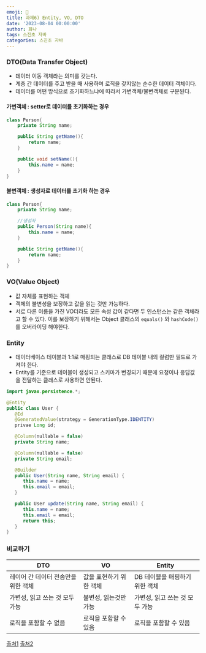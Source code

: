 ```yaml
---
emoji: 🐢
title: 과제6) Entity, VO, DTO
date: '2023-08-04 00:00:00'
author: 화나
tags: 스진초 자바
categories: 스진초 자바
---
```


### DTO(Data Transfer Object)

- 데이터 이동 객체라는 의미를 갖는다.
- 계층 간 데이터를 주고 받을 때 사용하며 로직을 갖지않는 순수한 데이터 객체이다.
- 데이터를 어떤 방식으로 초기화하느냐에 따라서 가변객체/불변객체로 구분된다.

#### 가변객체 : setter로 데이터를 초기화하는 경우

```java
class Person{
    private String name;

    public String getName(){
        return name;
    }

    public void setName(){
        this.name = name;
    }
}
```

#### 불변객체 : 생성자로 데이터를 초기화 하는 경우

```java
class Person{
    private String name;

    //생성자
    public Person(String name){
        this.name = name;
    }

    public String getName(){
        return name;
    }
}
```

### VO(Value Object)

- 값 자체를 표현하는 객체
- 객체의 불변성을 보장하고 값을 읽는 것만 가능하다.
- 서로 다른 이름을 가진 VO더라도 모든 속성 값이 같다면 두 인스턴스는 같은 객체라고 할 수 있다. 이를 보장하기 위해서는 Object 클래스의 `equals()` 와 `hashCode()`를 오버라이딩 해야한다.

### Entity

- 데이터베이스 테이블과 1:1로 매핑되는 클래스로 DB 테이블 내의 컬럼만 필드로 가져야 한다.
- Entity를 기준으로 테이블이 생성되고 스키마가 변경되기 때문에 요청이나 응답값을 전달하는 클래스로 사용하면 안된다.

```java
import javax.persistence.*;

@Entity
public class User {
   @Id
   @GeneratedValue(strategy = GenerationType.IDENTITY)
   privae Long id;

   @Column(nullable = false)
   private String name;

   @Column(nullable = false)
   private String email;

   @Builder
   public User(String name, String email) {
      this.name = name;
      this.email = email;
   }

   public User update(String name, String email) {
      this.name = name;
      this.email = email;
      return this;
   }
}
```

### 비교하기

| DTO                                 | VO                      | Entity                         |
| ----------------------------------- | ----------------------- | ------------------------------ |
| 레이어 간 데이터 전송만을 위한 객체 | 값을 표현하기 위한 객체 | DB 테이블을 매핑하기 위한 객체 |
| 가변성, 읽고 쓰는 것 모두 가능      | 불변성, 읽는것만 가능   | 가변성, 읽고 쓰는 것 모두 가능 |
| 로직을 포함할 수 없음               | 로직을 포함할 수 있음   | 로직을 포함할 수 있음          |

[출처1](https://devmoony.tistory.com/180)
[출처2](https://youngjinmo.github.io/2021/04/dto-vo-entity/)

```toc

```
